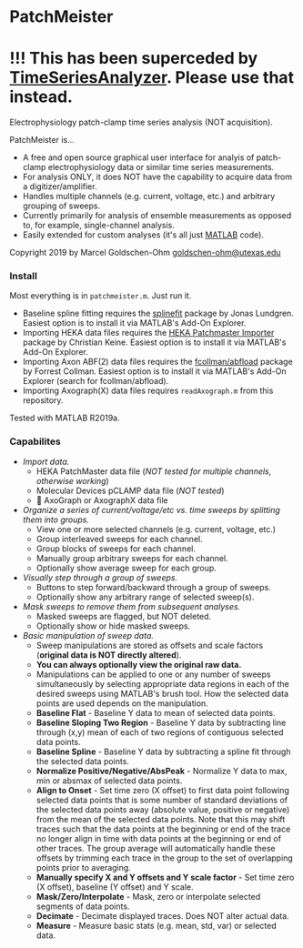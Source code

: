 # PatchMeister
# !!! This has been superceded by [TimeSeriesAnalyzer](https://github.com/marcel-goldschen-ohm/TimeSeriesAnalyzer). Please use that instead.
Electrophysiology patch-clamp time series analysis (NOT acquisition).

PatchMeister is...
* A free and open source graphical user interface for analyis of patch-clamp electrophysiology data or similar time series measurements.
* For analysis ONLY, it does NOT have the capability to acquire data from a digitizer/amplifier. 
* Handles multiple channels (e.g. current, voltage, etc.) and arbitrary grouping of sweeps.
* Currently primarily for analysis of ensemble measurements as opposed to, for example, single-channel analysis.
* Easily extended for custom analyses (it's all just [MATLAB](http://www.mathworks.com/products/matlab) code).

Copyright 2019 by Marcel Goldschen-Ohm <goldschen-ohm@utexas.edu>

### Install
Most everything is in `patchmeister.m`. Just run it.

* Baseline spline fitting requires the [splinefit](https://www.mathworks.com/matlabcentral/fileexchange/71225-splinefit) package by Jonas Lundgren. Easiest option is to install it via MATLAB's Add-On Explorer.
* Importing HEKA data files requires the [HEKA Patchmaster Importer](https://github.com/ChristianKeine/HEKA_Patchmaster_Importer) package by Christian Keine. Easiest option is to install it via MATLAB's Add-On Explorer.
* Importing Axon ABF(2) data files requires the [fcollman/abfload](https://github.com/fcollman/abfload) package by Forrest Collman. Easiest option is to install it via MATLAB's Add-On Explorer (search for fcollman/abfload).
* Importing Axograph(X) data files requires `readAxograph.m` from this repository.

Tested with MATLAB R2019a.

### Capabilites
* *Import data.*
    * HEKA PatchMaster data file (*NOT tested for multiple channels, otherwise working*)
    * Molecular Devices pCLAMP data file (*NOT tested*)
    * :construction: AxoGraph or AxographX data file
* *Organize a series of current/voltage/etc vs. time sweeps by splitting them into groups.*
    * View one or more selected channels (e.g. current, voltage, etc.)
    * Group interleaved sweeps for each channel.
    * Group blocks of sweeps for each channel.
    * Manually group arbitrary sweeps for each channel.
    * Optionally show average sweep for each group.
* *Visually step through a group of sweeps.*
    * Buttons to step forward/backward through a group of sweeps.
    * Optionally show any arbitrary range of selected sweep(s).
* *Mask sweeps to remove them from subsequent analyses.*
   * Masked sweeps are flagged, but NOT deleted.
   * Optionally show or hide masked sweeps.
* *Basic manipulation of sweep data.*
    * Sweep manipulations are stored as offsets and scale factors (**original data is NOT directly altered**).
    * **You can always optionally view the original raw data.**
    * Manipulations can be applied to one or any number of sweeps simultaneously by selecting appropriate data regions in each of the desired sweeps using MATLAB's brush tool. How the selected data points are used depends on the manipulation.
    * **Baseline Flat** - Baseline Y data to mean of selected data points.
    * **Baseline Sloping Two Region** - Baseline Y data by subtracting line through (x,y) mean of each of two regions of contiguous selected data points.
    * **Baseline Spline** - Baseline Y data by subtracting a spline fit through the selected data points.
    * **Normalize Positive/Negative/AbsPeak** - Normalize Y data to max, min or absmax of selected data points.
    * **Align to Onset** - Set time zero (X offset) to first data point following selected data points that is some number of standard deviations of the selected data points away (absolute value, positive or negative) from the mean of the selected data points. Note that this may shift traces such that the data points at the beginning or end of the trace no longer align in time with data points at the beginning or end of other traces. The group average will automatically handle these offsets by trimming each trace in the group to the set of overlapping points prior to averaging.
    * **Manually specify X and Y offsets and Y scale factor** - Set time zero (X offset), baseline (Y offset) and Y scale.
    * **Mask/Zero/Interpolate** - Mask, zero or interpolate selected segments of data points.
    * **Decimate** - Decimate displayed traces. Does NOT alter actual data.
    * **Measure** - Measure basic stats (e.g. mean, std, var) or selected data.
